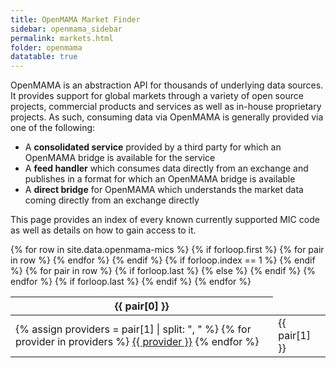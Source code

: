 ```yaml
---
title: OpenMAMA Market Finder
sidebar: openmama_sidebar
permalink: markets.html
folder: openmama
datatable: true
---
```


OpenMAMA is an abstraction API for thousands of underlying data sources. It provides
support for global markets through a variety of open source projects, commercial products and
services as well as in-house proprietary projects. As such, consuming data via OpenMAMA is generally
provided via one of the following:

* A **consolidated service** provided by a third party for which an OpenMAMA bridge is available for the service
* A **feed handler** which consumes data directly from an exchange and publishes in a format for which an OpenMAMA bridge is available
* A **direct bridge** for OpenMAMA which understands the market data coming directly from an exchange directly

This page provides an index of every known currently supported MIC code as well as details on how to gain access to it.

<table id="sampleTable1" class="display">
  {% for row in site.data.openmama-mics %}
    {% if forloop.first %}
    <thead>
      <tr>
        {% for pair in row %}
          <th>{{ pair[0] }}</th>
        {% endfor %}
      </tr>
    </thead>
    {% endif %}
    {% if forloop.index == 1 %}
    <tbody>
    {% endif %}
      <tr>
        {% for pair in row %}
          {% if forloop.last %}
          <td>
            {% assign providers = pair[1] | split: ", "  %}
            {% for provider in providers %}
              <a href="provider_{{ provider | downcase }}.html">{{ provider }}</a>
            {% endfor %}
          </td>
          {% else %}
          <td>{{ pair[1] }}</td>
          {% endif %}
        {% endfor %}
      </tr>
    {% if forloop.last %}
    <tbody>
    {% endif %}
  {% endfor %}
